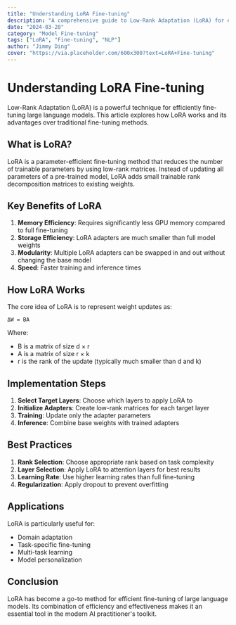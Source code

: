 ```yaml
---
title: "Understanding LoRA Fine-tuning"
description: "A comprehensive guide to Low-Rank Adaptation (LoRA) for efficient model fine-tuning"
date: "2024-03-20"
category: "Model Fine-tuning"
tags: ["LoRA", "Fine-tuning", "NLP"]
author: "Jimmy Ding"
cover: "https://via.placeholder.com/600x300?text=LoRA+Fine-tuning"
---
```


# Understanding LoRA Fine-tuning

Low-Rank Adaptation (LoRA) is a powerful technique for efficiently fine-tuning large language models. This article explores how LoRA works and its advantages over traditional fine-tuning methods.

## What is LoRA?

LoRA is a parameter-efficient fine-tuning method that reduces the number of trainable parameters by using low-rank matrices. Instead of updating all parameters of a pre-trained model, LoRA adds small trainable rank decomposition matrices to existing weights.

## Key Benefits of LoRA

1. **Memory Efficiency**: Requires significantly less GPU memory compared to full fine-tuning
2. **Storage Efficiency**: LoRA adapters are much smaller than full model weights
3. **Modularity**: Multiple LoRA adapters can be swapped in and out without changing the base model
4. **Speed**: Faster training and inference times

## How LoRA Works

The core idea of LoRA is to represent weight updates as:

```
ΔW = BA
```

Where:
- B is a matrix of size d × r
- A is a matrix of size r × k
- r is the rank of the update (typically much smaller than d and k)

## Implementation Steps

1. **Select Target Layers**: Choose which layers to apply LoRA to
2. **Initialize Adapters**: Create low-rank matrices for each target layer
3. **Training**: Update only the adapter parameters
4. **Inference**: Combine base weights with trained adapters

## Best Practices

1. **Rank Selection**: Choose appropriate rank based on task complexity
2. **Layer Selection**: Apply LoRA to attention layers for best results
3. **Learning Rate**: Use higher learning rates than full fine-tuning
4. **Regularization**: Apply dropout to prevent overfitting

## Applications

LoRA is particularly useful for:
- Domain adaptation
- Task-specific fine-tuning
- Multi-task learning
- Model personalization

## Conclusion

LoRA has become a go-to method for efficient fine-tuning of large language models. Its combination of efficiency and effectiveness makes it an essential tool in the modern AI practitioner's toolkit. 